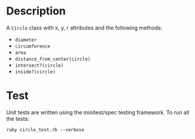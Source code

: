 # Description

A `Circle` class with x, y, r attributes and the following methods:

  + `diameter`
  + `circumference`
  + `area`
  + `distance_from_center(circle)`
  + `intersect?(circle)`
  + `inside?(circle)`

# Test

Unit tests are written using the minitest/spec testing framework. To run all the tests:

    ruby circle_test.rb --verbose